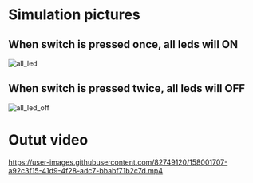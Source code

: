 # Simulation pictures

## When switch is pressed once, all leds will ON
![all_led](https://user-images.githubusercontent.com/46968025/158003542-79a7004c-9d09-4a61-9e4d-8fd87c6d9227.PNG)

## When switch is pressed twice, all leds will OFF
![all_led_off](https://user-images.githubusercontent.com/46968025/158003544-7abbad95-9968-49dc-8f69-8971ee811485.PNG)



# Outut video

https://user-images.githubusercontent.com/82749120/158001707-a92c3f15-41d9-4f28-adc7-bbabf71b2c7d.mp4



